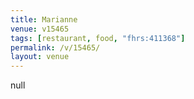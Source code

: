 ```yaml
---
title: Marianne
venue: v15465
tags: [restaurant, food, "fhrs:411368"]
permalink: /v/15465/
layout: venue
---
```

null
